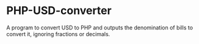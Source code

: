 # PHP-USD-converter
A program to convert USD to PHP and outputs the denomination of bills to convert it, ignoring fractions or decimals.
